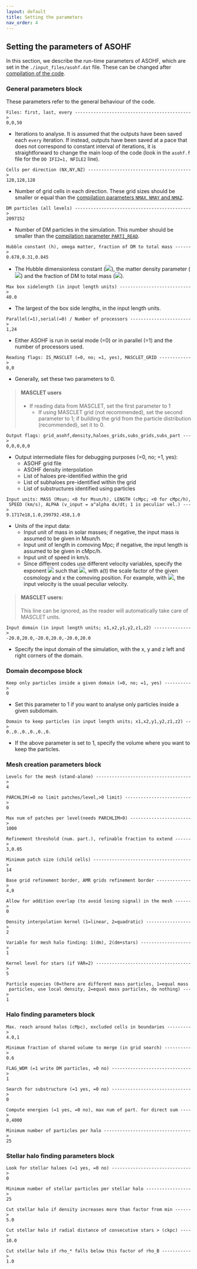 ```yaml
---
layout: default
title: Setting the parameters
nav_order: 4
---
```


## Setting the parameters of ASOHF

In this section, we describe the run-time parameters of ASOHF, which are set in the `./input_files/asohf.dat` file. These can be changed after [compilation of the code](get_ASOHF#compilation).

### General parameters block

These parameters refer to the general behaviour of the code.

```
Files: first, last, every -------------------------------------------->
0,0,50
```
- Iterations to analyse. It is assumed that the outputs have been saved each `every` iteration. If instead, outputs have been saved at a pace that does not correspond to constant interval of iterations, it is straightforward to change the main loop of the code (look in the `asohf.f` file for the `DO IFI2=1, NFILE2` line). 

```
Cells per direction (NX,NY,NZ) --------------------------------------->
128,128,128
```
- Number of grid cells in each direction. These grid sizes should be smaller or equal than the [compilation parameters `NMAX`, `NMAY` and `NMAZ`](get_ASOHF#compilation-time-parameters).

```
DM particles (all levels) -------------------------------------------->
2097152
```
- Number of DM particles in the simulation. This number should be smaller than the [compilation parameter `PARTI_READ`](get_ASOHF#compilation-time-parameters).

```
Hubble constant (h), omega matter, fraction of DM to total mass ------>
0.678,0.31,0.845
```
- The Hubble dimensionless constant (<img src="https://render.githubusercontent.com/render/math?math=h\equiv H_0/(100\,\mathrm{km}\,\mathrm{s}^{-1}\,\mathrm{Mpc}^{-1})">), the matter density parameter (<img src="https://render.githubusercontent.com/render/math?math=\Omega_m=\rho_B(z=0)/\rho_\mathrm{crit}(z=0)">) and the fraction of DM to total mass (<img src="https://render.githubusercontent.com/render/math?math=f_\mathrm{DM}\equiv 1 - \Omega_b / \Omega_m">).

```
Max box sidelength (in input length units) --------------------------->
40.0
```
- The largest of the box side lengths, in the input length units.

```
Parallel(=1),serial(=0) / Number of processors ----------------------->
1,24
```
- Either ASOHF is run in serial mode (=0) or in parallel (=1) and the number of processors used.

```
Reading flags: IS_MASCLET (=0, no; =1, yes), MASCLET_GRID ------------>
0,0
```
- Generally, set these two parameters to 0.
>#### MASCLET users
>- If reading data from MASCLET, set the first parameter to 1
>   - If using MASCLET grid (not recommended), set the second parameter to 1; if building the grid from the particle distribution (recommended), set it to 0.

```
Output flags: grid_asohf,density,haloes_grids,subs_grids,subs_part --->
0,0,0,0,0
```
- Output intermediate files for debugging purposes (=0, no; =1, yes):
    - ASOHF grid file 
    - ASOHF density interpolation 
    - List of haloes pre-identified within the grid
    - List of subhaloes pre-identified within the grid 
    - List of substructures identified using particles

```
Input units: MASS (Msun; <0 for Msun/h), LENGTH (cMpc; <0 for cMpc/h),
 SPEED (km/s), ALPHA (v_input = a^alpha dx/dt; 1 is peculiar vel.) --->
9.1717e18,1.0,299792.458,1.0
```
- Units of the input data:
    - Input unit of mass in solar masses; if negative, the input mass is assumed to be given in Msun/h.
    - Input unit of length in comoving Mpc; if negative, the input length is assumed to be given in cMpc/h.
    - Input unit of speed in km/s.
    - Since different codes use different velocity variables, specify the exponent <img src="https://render.githubusercontent.com/render/math?math=\alpha"> such that <img src="https://render.githubusercontent.com/render/math?math=\mathbf{v}_\mathrm{input} = a(t)^\alpha \frac{\mathrm{d}\mathbf{x}}{\mathrm{d}t}">, with a(t) the scale factor of the given cosmology and x the comoving position. For example, with <img src="https://render.githubusercontent.com/render/math?math=\alpha=1">, the input velocity is the usual peculiar velocity.
>#### MASCLET users:
>This line can be ignored, as the reader will automatically take care of MASCLET units.

```
Input domain (in input length units; x1,x2,y1,y2,z1,z2) -------------->
-20.0,20.0,-20.0,20.0,-20.0,20.0
```
- Specify the input domain of the simulation, with the x, y and z left and right corners of the domain.

### Domain decompose block

```
Keep only particles inside a given domain (=0, no; =1, yes) ---------->
0
```
- Set this parameter to 1 if you want to analyse only particles inside a given subdomain.

```
Domain to keep particles (in input length units; x1,x2,y1,y2,z1,z2) -->
0.,0.,0.,0.,0.,0.
```
- If the above parameter is set to 1, specify the volume where you want to keep the particles.

### Mesh creation parameters block

```
Levels for the mesh (stand-alone) ------------------------------------>
4
```
```
PARCHLIM(=0 no limit patches/level,>0 limit) ------------------------->
0
```
```
Max num of patches per level(needs PARCHLIM>0) ----------------------->
1000
```
```
Refinement threshold (num. part.), refinable fraction to extend ------>
3,0.05
```
```
Minimum patch size (child cells) ------------------------------------->
14
```
```
Base grid refinement border, AMR grids refinement border ------------->
4,0
```
```
Allow for addition overlap (to avoid losing signal) in the mesh ------>
0
```
```
Density interpolation kernel (1=linear, 2=quadratic) ----------------->
2
```
```
Variable for mesh halo finding: 1(dm), 2(dm+stars) ------------------->
1
```
```
Kernel level for stars (if VAR=2) ------------------------------------>
5
```
```
Particle especies (0=there are different mass particles, 1=equal mass
 particles, use local density, 2=equal mass particles, do nothing) --->
1
```

### Halo finding parameters block

```
Max. reach around halos (cMpc), excluded cells in boundaries --------->
4.0,1
```
```
Minimum fraction of shared volume to merge (in grid search) ---------->
0.6
```
```
FLAG_WDM (=1 write DM particles, =0 no) ------------------------------>
1
```
```
Search for substructure (=1 yes, =0 no) ------------------------------>
0
```
```
Compute energies (=1 yes, =0 no), max num of part. for direct sum ---->
0,4000
```
```
Minimum number of particles per halo --------------------------------->
25
```


### Stellar halo finding parameters block

```
Look for stellar haloes (=1 yes, =0 no) ------------------------------>
0
```
```
Minimum number of stellar particles per stellar halo ----------------->
25
```
```
Cut stellar halo if density increases more than factor from min ------>
5.0
```
```
Cut stellar halo if radial distance of consecutive stars > (ckpc) ---->
10.0
```
```
Cut stellar halo if rho_* falls below this factor of rho_B ----------->
1.0
```
